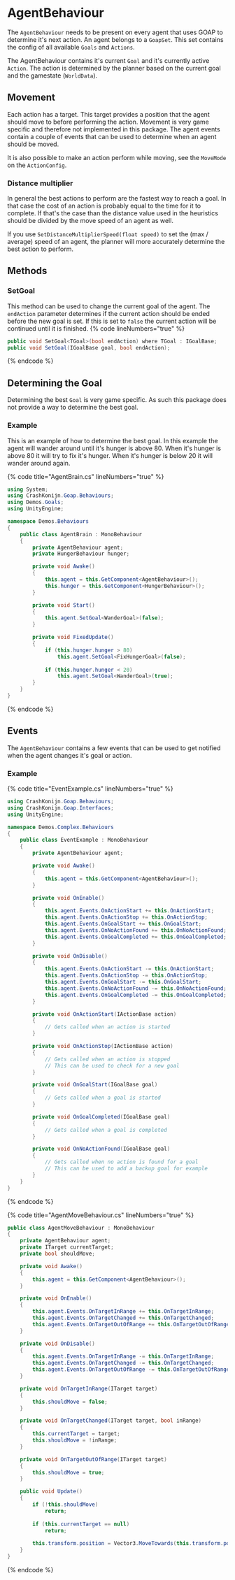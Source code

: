 ﻿# AgentBehaviour
The `AgentBehaviour` needs to be present on every agent that uses GOAP to determine it's next action. An agent belongs to a `GoapSet`. This set contains the config of all available `Goals` and `Actions`.

The AgentBehaviour contains it's current `Goal` and it's currently active `Action`. The action is determined by the planner based on the current goal and the gamestate (`WorldData`).

## Movement
Each action has a target. This target provides a position that the agent should move to before performing the action. Movement is very game specific and therefore not implemented in this package. The agent events contain a couple of events that can be used to determine when an agent should be moved.

It is also possible to make an action perform while moving, see the `MoveMode` on the `ActionConfig`.

### Distance multiplier
In general the best actions to perform are the fastest way to reach a goal. In that case the cost of an action is probably equal to the time for it to complete. If that's the case than the distance value used in the heuristics should be divided by the move speed of an agent as well.

If you use `SetDistanceMultiplierSpeed(float speed)` to set the (max / average) speed of an agent, the planner will more accurately determine the best action to perform.

## Methods

### SetGoal
This method can be used to change the current goal of the agent. The `endAction` parameter determines if the current action should be ended before the new goal is set. If this is set to `false` the current action will be continued until it is finished.
{% code lineNumbers="true" %}
```csharp
public void SetGoal<TGoal>(bool endAction) where TGoal : IGoalBase;
public void SetGoal(IGoalBase goal, bool endAction);
```
{% endcode %}

## Determining the Goal
Determining the best `Goal` is very game specific. As such this package does not provide a way to determine the best goal.

### Example
This is an example of how to determine the best goal. In this example the agent will wander around until it's hunger is above 80. When it's hunger is above 80 it will try to fix it's hunger. When it's hunger is below 20 it will wander around again.

{% code title="AgentBrain.cs" lineNumbers="true" %}
```csharp
using System;
using CrashKonijn.Goap.Behaviours;
using Demos.Goals;
using UnityEngine;

namespace Demos.Behaviours
{
    public class AgentBrain : MonoBehaviour
    {
        private AgentBehaviour agent;
        private HungerBehaviour hunger;

        private void Awake()
        {
            this.agent = this.GetComponent<AgentBehaviour>();
            this.hunger = this.GetComponent<HungerBehaviour>();
        }

        private void Start()
        {
            this.agent.SetGoal<WanderGoal>(false);
        }

        private void FixedUpdate()
        {
            if (this.hunger.hunger > 80)
                this.agent.SetGoal<FixHungerGoal>(false);
            
            if (this.hunger.hunger < 20)
                this.agent.SetGoal<WanderGoal>(true);
        }
    }
}
```
{% endcode %}

## Events
The `AgentBehaviour` contains a few events that can be used to get notified when the agent changes it's goal or action.

### Example

{% code title="EventExample.cs" lineNumbers="true" %}
```csharp
using CrashKonijn.Goap.Behaviours;
using CrashKonijn.Goap.Interfaces;
using UnityEngine;

namespace Demos.Complex.Behaviours
{
    public class EventExample : MonoBehaviour
    {
        private AgentBehaviour agent;

        private void Awake()
        {
            this.agent = this.GetComponent<AgentBehaviour>();
        }

        private void OnEnable()
        {
            this.agent.Events.OnActionStart += this.OnActionStart;
            this.agent.Events.OnActionStop += this.OnActionStop;
            this.agent.Events.OnGoalStart += this.OnGoalStart;
            this.agent.Events.OnNoActionFound += this.OnNoActionFound;
            this.agent.Events.OnGoalCompleted += this.OnGoalCompleted;
        }

        private void OnDisable()
        {
            this.agent.Events.OnActionStart -= this.OnActionStart;
            this.agent.Events.OnActionStop -= this.OnActionStop;
            this.agent.Events.OnGoalStart -= this.OnGoalStart;
            this.agent.Events.OnNoActionFound -= this.OnNoActionFound;
            this.agent.Events.OnGoalCompleted -= this.OnGoalCompleted;
        }

        private void OnActionStart(IActionBase action)
        {
            // Gets called when an action is started
        }

        private void OnActionStop(IActionBase action)
        {
            // Gets called when an action is stopped
            // This can be used to check for a new goal
        }

        private void OnGoalStart(IGoalBase goal)
        {
            // Gets called when a goal is started
        }

        private void OnGoalCompleted(IGoalBase goal)
        {
            // Gets called when a goal is completed
        }

        private void OnNoActionFound(IGoalBase goal)
        {
            // Gets called when no action is found for a goal
            // This can be used to add a backup goal for example
        }
    }
}
```
{% endcode %}

{% code title="AgentMoveBehaviour.cs" lineNumbers="true" %}
```csharp
public class AgentMoveBehaviour : MonoBehaviour
{
    private AgentBehaviour agent;
    private ITarget currentTarget;
    private bool shouldMove;

    private void Awake()
    {
        this.agent = this.GetComponent<AgentBehaviour>();
    }

    private void OnEnable()
    {
        this.agent.Events.OnTargetInRange += this.OnTargetInRange;
        this.agent.Events.OnTargetChanged += this.OnTargetChanged;
        this.agent.Events.OnTargetOutOfRange += this.OnTargetOutOfRange;
    }

    private void OnDisable()
    {
        this.agent.Events.OnTargetInRange -= this.OnTargetInRange;
        this.agent.Events.OnTargetChanged -= this.OnTargetChanged;
        this.agent.Events.OnTargetOutOfRange -= this.OnTargetOutOfRange;
    }

    private void OnTargetInRange(ITarget target)
    {
        this.shouldMove = false;
    }

    private void OnTargetChanged(ITarget target, bool inRange)
    {
        this.currentTarget = target;
        this.shouldMove = !inRange;
    }

    private void OnTargetOutOfRange(ITarget target)
    {
        this.shouldMove = true;
    }

    public void Update()
    {
        if (!this.shouldMove)
            return;
        
        if (this.currentTarget == null)
            return;
        
        this.transform.position = Vector3.MoveTowards(this.transform.position, new Vector3(this.currentTarget.Position.x, this.transform.position.y, this.currentTarget.Position.z), Time.deltaTime);
    }
}
```
{% endcode %}
